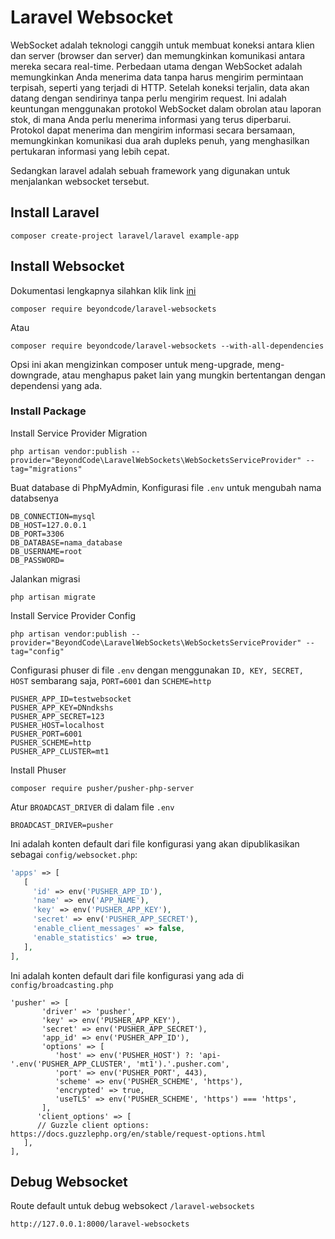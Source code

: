 # Laravel Websocket
WebSocket adalah teknologi canggih untuk membuat koneksi antara klien dan server (browser dan server) dan memungkinkan komunikasi antara mereka secara real-time. Perbedaan utama dengan WebSocket adalah memungkinkan Anda menerima data tanpa harus mengirim permintaan terpisah, seperti yang terjadi di HTTP. Setelah koneksi terjalin, data akan datang dengan sendirinya tanpa perlu mengirim request. Ini adalah keuntungan menggunakan protokol WebSocket dalam obrolan atau laporan stok, di mana Anda perlu menerima informasi yang terus diperbarui. Protokol dapat menerima dan mengirim informasi secara bersamaan, memungkinkan komunikasi dua arah dupleks penuh, yang menghasilkan pertukaran informasi yang lebih cepat.

Sedangkan laravel adalah sebuah framework yang digunakan untuk menjalankan websocket tersebut.

## Install Laravel
```
composer create-project laravel/laravel example-app
```

## Install Websocket
Dokumentasi lengkapnya silahkan klik link [ini](https://beyondco.de/docs/laravel-websockets/getting-started/introduction)
```
composer require beyondcode/laravel-websockets
```
Atau
```
composer require beyondcode/laravel-websockets --with-all-dependencies
```
Opsi ini akan mengizinkan composer untuk meng-upgrade, meng-downgrade, atau menghapus paket lain yang mungkin bertentangan dengan dependensi yang ada.

### Install Package
Install Service Provider Migration
```
php artisan vendor:publish --provider="BeyondCode\LaravelWebSockets\WebSocketsServiceProvider" --tag="migrations"
```
Buat database di PhpMyAdmin, Konfigurasi file `.env` untuk mengubah nama databsenya
```
DB_CONNECTION=mysql
DB_HOST=127.0.0.1
DB_PORT=3306
DB_DATABASE=nama_database
DB_USERNAME=root
DB_PASSWORD=
```
Jalankan migrasi
```
php artisan migrate
```

Install Service Provider Config
```
php artisan vendor:publish --provider="BeyondCode\LaravelWebSockets\WebSocketsServiceProvider" --tag="config"
```

Configurasi phuser di file `.env` dengan menggunakan `ID, KEY, SECRET, HOST` sembarang saja, `PORT=6001` dan `SCHEME=http`
```
PUSHER_APP_ID=testwebsocket
PUSHER_APP_KEY=DNndkshs
PUSHER_APP_SECRET=123
PUSHER_HOST=localhost
PUSHER_PORT=6001
PUSHER_SCHEME=http
PUSHER_APP_CLUSTER=mt1
```

Install Phuser
```
composer require pusher/pusher-php-server 
```

Atur `BROADCAST_DRIVER` di dalam file `.env`
```
BROADCAST_DRIVER=pusher
```
Ini adalah konten default dari file konfigurasi yang akan dipublikasikan sebagai `config/websocket.php`:
```php
'apps' => [
   [
     'id' => env('PUSHER_APP_ID'),
     'name' => env('APP_NAME'),
     'key' => env('PUSHER_APP_KEY'),
     'secret' => env('PUSHER_APP_SECRET'),
     'enable_client_messages' => false,
     'enable_statistics' => true,
   ],
],
```
Ini adalah konten default dari file konfigurasi yang ada di `config/broadcasting.php`
```
'pusher' => [
       'driver' => 'pusher',
       'key' => env('PUSHER_APP_KEY'),
       'secret' => env('PUSHER_APP_SECRET'),
       'app_id' => env('PUSHER_APP_ID'),
       'options' => [
          'host' => env('PUSHER_HOST') ?: 'api-'.env('PUSHER_APP_CLUSTER', 'mt1').'.pusher.com',
          'port' => env('PUSHER_PORT', 443),
          'scheme' => env('PUSHER_SCHEME', 'https'),
          'encrypted' => true,
          'useTLS' => env('PUSHER_SCHEME', 'https') === 'https',
       ],
      'client_options' => [
      // Guzzle client options: https://docs.guzzlephp.org/en/stable/request-options.html
   ],
],
```

## Debug Websocket
Route default untuk debug websokect `/laravel-websockets`
```
http://127.0.0.1:8000/laravel-websockets
```









